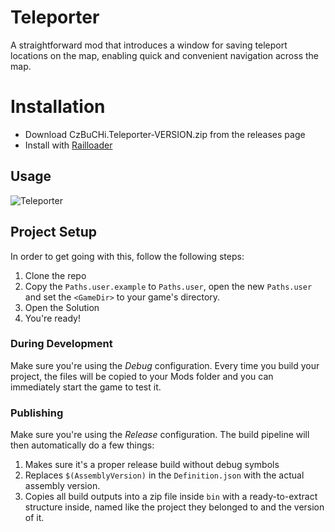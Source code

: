 # Teleporter 

A straightforward mod that introduces a window for saving teleport locations on the map, enabling quick and convenient navigation across the map.

# Installation

-   Download CzBuCHi.Teleporter-VERSION.zip from the releases page
-   Install with [Railloader](<[https://www.nexusmods.com/site/mods/21](https://railroader.stelltis.ch/)>)

## Usage

![Teleporter](Teleporter.gif)

## Project Setup

In order to get going with this, follow the following steps:

1. Clone the repo
2. Copy the `Paths.user.example` to `Paths.user`, open the new `Paths.user` and set the `<GameDir>` to your game's directory.
3. Open the Solution
4. You're ready!

### During Development

Make sure you're using the _Debug_ configuration. Every time you build your project, the files will be copied to your Mods folder and you can immediately start the game to test it.

### Publishing

Make sure you're using the _Release_ configuration. The build pipeline will then automatically do a few things:

1. Makes sure it's a proper release build without debug symbols
1. Replaces `$(AssemblyVersion)` in the `Definition.json` with the actual assembly version.
1. Copies all build outputs into a zip file inside `bin` with a ready-to-extract structure inside, named like the project they belonged to and the version of it.

